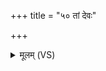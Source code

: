 +++
title = "५० तां देवः"

+++
<details><summary>मूलम् (VS)</summary>

तां दे॒वः स॑वि॒ताधो॒क्तामू॒र्जामे॒वाधो॑क्।  
</details>